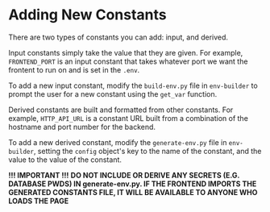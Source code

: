 # Adding New Constants

There are two types of constants you can add: input, and derived.

Input constants simply take the value that they are given. For example, `FRONTEND_PORT` is an input constant that takes whatever port we want the frontent to run on and is set in the `.env`.

To add a new input constant, modify the `build-env.py` file in `env-builder` to prompt the user for a new constant using the `get_var` function.

Derived constants are built and formatted from other constants. For example, `HTTP_API_URL` is a constant URL built from a combination of the hostname and port number for the backend.

To add a new derived constant, modify the `generate-env.py` file in `env-builder`, setting the `config` object's key to the name of the constant, and the value to the value of the constant.

**!!! IMPORTANT !!!**
**DO NOT INCLUDE OR DERIVE ANY SECRETS (E.G. DATABASE PWDS) IN generate-env.py. IF THE FRONTEND IMPORTS THE GENERATED CONSTANTS FILE, IT WILL BE AVAILABLE TO ANYONE WHO LOADS THE PAGE**